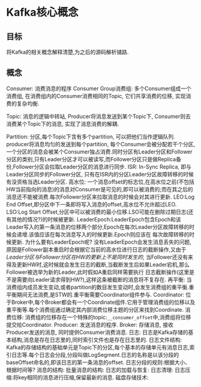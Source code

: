 # Kafka核心概念
## 目标
将Kafka的相关概念解释清楚,为之后的源码解析铺路.


## 概念
Consumer: 消费消息的程序
Consumer Group消费组: 多个Consumer组成一个消费组, 在消费组内的Consumer消费相同的Topic, 它们共享消费的位移, 实现消费的复杂均衡.

Topic: 消息的逻辑中转站, Producer将消息发送到某个Topic下, Consumer则去消费某个Topic下的消息, 实现了消息消费的解耦.

Partition: 分区,每个Topic下含有多个partition, 可以把他们当作逻辑队列. producer将消息均匀的发送到每个partition, 每个Consumer会被分配若干个分区, 一个分区的消息会被某个Consumer独占消费.同时分区有Leader分区和Follower分区的类别,只有Leader分区才可以被读写,而Follower分区只是做Replica备份,Follower分区会拉取Leader分区的消息进行同步.
ISR: In-Sync Replica, 即与Leader分区同步的Follower分区, 只有在ISR内的分区Leader分区故障转移的时候有没资格当选Leader分区.
高水位: 一个消息offset的标志位,在高水位之前(不包括HW当前指向的消息)的消息对Consumer是可见的,即可以被消费的;而在其之后的消息还不能被消费.每次Follower分区来拉取消息的时候会对其进行更新.
LEO:Log End Offset,即分区中下一条即将写入消息的offset,高水位不允许超过LEO.
LSO:Log Start Offset,分区中可以被消费的最小位移.LSO可能在删除过期日志(还有其他的情况?)的时候被更新.
LeaderEpoch:LeaderEpoch包含Epoch和该Leader写入的第一条消息的位移两个部分,Epoch在每次Leader分区故障转移的时候会递增.该值应该在每次消息写入的时候更新.Epoch则应该在
每次故障转移的时候更新.
为什么要有LeaderEpoch呢?
没有LeaderEpoch会发生消息丢失的问题,原因是Follower副本重启时会根据它当前的高水位进行日志的截断操作,又由于*Leader分区与Follower分区在HW的更新上不是同时发生的*,
当Follower还没有来得及更新HW时,这时候就会发生日志的截断,当截断发生后如果Leader宕机,那么Follower被选举为新的Leader,此时假如A重启同样需要执行
日志截断操作(这里是不是需要向Leader请求得到HW?),这样这条被截断的消息将不复存在.
再平衡: 当消费组内成员发生变动,或者partition的数目发生变动时,会发生消费组的重平衡.重平衡期间无法消费,是STW的.重平衡需要Coordinator组件参与.
Coordinator: 位于Broker中,每个Broker都会有一个Coordinate组件.它用于管理消费组的位移以及重平衡等.每个消费组通过确定其内部消费位移主题的分区来找到Coordinate.
消费位移: 消费组的位移存在一个特殊的topic:`__consumer_offset`中,消费组将位移提交给Coordinator.
Producer: 发送消息的程序.
Broker: 存储消息, 接收Producer发送的消息, 同时提供Consumer消费消息.
日志: 日志是Kafka存储的基本结构,消息是存在日志里的,同时索引文件也是存在日志里的.
日志文件结构: Kafka的存储结构的基础单元是Topic下的分区,每个基本的存储单元有消息日志,索引日志等.每个日志会分段,分段叫做LogSegment.日志的名称是以该分段的baseOffset命名的,即该日志的第一条消息的offset.
日志分段的规则:根据大小、根据时间等?
消息的结构:
批量消息的结构:
日志的加载与恢复:
日志清理:
日志压缩:将key相同的消息进行压缩,保留最新的消息.
磁盘存储技术:













